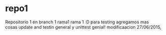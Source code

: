 # repo1
Repositorio 1
en branch 1
rama1
rama 1 :D para testing
agregamos mas cosas
update
and
testin
general
y unittest
genial!
modificaacion 27/06/2015,

